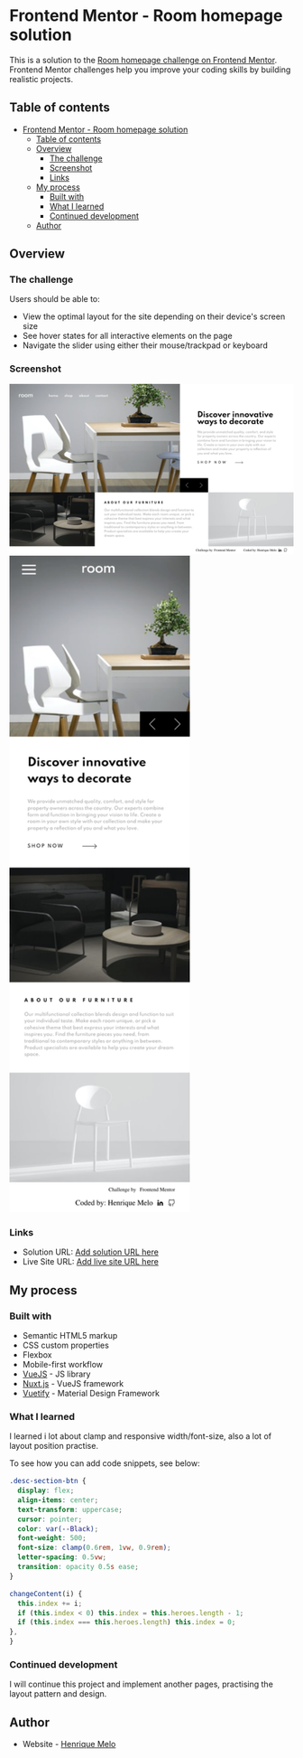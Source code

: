 # Frontend Mentor - Room homepage solution

This is a solution to the [Room homepage challenge on Frontend Mentor](https://www.frontendmentor.io/challenges/room-homepage-BtdBY_ENq). Frontend Mentor challenges help you improve your coding skills by building realistic projects. 

## Table of contents

- [Frontend Mentor - Room homepage solution](#frontend-mentor---room-homepage-solution)
  - [Table of contents](#table-of-contents)
  - [Overview](#overview)
    - [The challenge](#the-challenge)
    - [Screenshot](#screenshot)
    - [Links](#links)
  - [My process](#my-process)
    - [Built with](#built-with)
    - [What I learned](#what-i-learned)
    - [Continued development](#continued-development)
  - [Author](#author)

## Overview

### The challenge

Users should be able to:

- View the optimal layout for the site depending on their device's screen size
- See hover states for all interactive elements on the page
- Navigate the slider using either their mouse/trackpad or keyboard

### Screenshot

![](./static/prints/home-desktop.png)
<img src="./static/prints/home-mobile.png" width="320px">

### Links

- Solution URL: [Add solution URL here](https://github.com/HenriqueAmorim20/room)
- Live Site URL: [Add live site URL here](https://melohenrique-room.netlify.app/)

## My process

### Built with

- Semantic HTML5 markup
- CSS custom properties
- Flexbox
- Mobile-first workflow
- [VueJS](https://vuejs.org/) - JS library
- [Nuxt.js](https://nuxtjs.org/) - VueJS framework
- [Vuetify](https://vuetifyjs.com/) - Material Design Framework

### What I learned

I learned i lot about clamp and responsive width/font-size, also a lot of layout position practise.

To see how you can add code snippets, see below:

```css
.desc-section-btn {
  display: flex;
  align-items: center;
  text-transform: uppercase;
  cursor: pointer;
  color: var(--Black);
  font-weight: 500;
  font-size: clamp(0.6rem, 1vw, 0.9rem);
  letter-spacing: 0.5vw;
  transition: opacity 0.5s ease;
}
```
```js
changeContent(i) {
  this.index += i;
  if (this.index < 0) this.index = this.heroes.length - 1;
  if (this.index === this.heroes.length) this.index = 0;
},
}
```

### Continued development

I will continue this project and implement another pages, practising the layout pattern and design.
## Author

- Website - [Henrique Melo](https://www.melohenrique.com)
